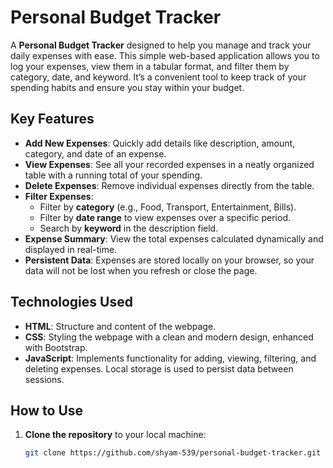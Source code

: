 # Personal Budget Tracker

A **Personal Budget Tracker** designed to help you manage and track your daily expenses with ease. This simple web-based application allows you to log your expenses, view them in a tabular format, and filter them by category, date, and keyword. It’s a convenient tool to keep track of your spending habits and ensure you stay within your budget.

## Key Features

- **Add New Expenses**: Quickly add details like description, amount, category, and date of an expense.
- **View Expenses**: See all your recorded expenses in a neatly organized table with a running total of your spending.
- **Delete Expenses**: Remove individual expenses directly from the table.
- **Filter Expenses**: 
  - Filter by **category** (e.g., Food, Transport, Entertainment, Bills).
  - Filter by **date range** to view expenses over a specific period.
  - Search by **keyword** in the description field.
- **Expense Summary**: View the total expenses calculated dynamically and displayed in real-time.
- **Persistent Data**: Expenses are stored locally on your browser, so your data will not be lost when you refresh or close the page.

## Technologies Used

- **HTML**: Structure and content of the webpage.
- **CSS**: Styling the webpage with a clean and modern design, enhanced with Bootstrap.
- **JavaScript**: Implements functionality for adding, viewing, filtering, and deleting expenses. Local storage is used to persist data between sessions.

## How to Use

1. **Clone the repository** to your local machine:
   ```bash
   git clone https://github.com/shyam-539/personal-budget-tracker.git
